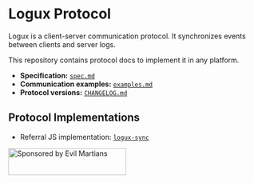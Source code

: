 # Logux Protocol

Logux is a client-server communication protocol. It synchronizes events
between clients and server logs.

This repository contains protocol docs to implement it in any platform.

* **Specification:** [`spec.md`](./spec.md)
* **Communication examples:** [`examples.md`](./examples.md)
* **Protocol versions:** [`CHANGELOG.md`](./CHANGELOG.md)

## Protocol Implementations

* Referral JS implementation:
  [`logux-sync`](https://github.com/logux/logux-sync)

<a href="https://evilmartians.com/?utm_source=logux-sync">
  <img src="https://evilmartians.com/badges/sponsored-by-evil-martians.svg"
       alt="Sponsored by Evil Martians" width="236" height="54">
</a>

